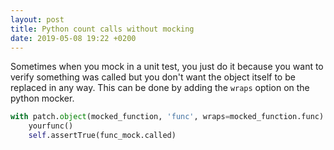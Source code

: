 ```yaml
---
layout: post
title: Python count calls without mocking
date: 2019-05-08 19:22 +0200
---
```


Sometimes when you mock in a unit test, you just do it because you want to verify something was called but you don't want the object itself to be
replaced in any way. This can be done by adding the `wraps` option on the python mocker.

```python
with patch.object(mocked_function, 'func', wraps=mocked_function.func) as func_mock:
    yourfunc()
    self.assertTrue(func_mock.called)
```
